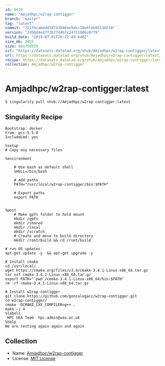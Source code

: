 ```yaml
---
id: 8420
name: "Amjadhpc/w2rap-contigger"
branch: "master"
tag: "latest"
commit: "221f6cabedd19743046ee5dec18e6feb85130218"
version: "2d50d4e47f3b2744b7c24711906c07f9"
build_date: "2019-07-01T20:21:49.640Z"
size_mb: 2855
size: 681750559
sif: "https://datasets.datalad.org/shub/Amjadhpc/w2rap-contigger/latest/2019-07-01-221f6cab-2d50d4e4/2d50d4e47f3b2744b7c24711906c07f9.simg"
url: https://datasets.datalad.org/shub/Amjadhpc/w2rap-contigger/latest/2019-07-01-221f6cab-2d50d4e4/
recipe: https://datasets.datalad.org/shub/Amjadhpc/w2rap-contigger/latest/2019-07-01-221f6cab-2d50d4e4/Singularity
collection: Amjadhpc/w2rap-contigger
---
```


# Amjadhpc/w2rap-contigger:latest

```bash
$ singularity pull shub://Amjadhpc/w2rap-contigger:latest
```

## Singularity Recipe

```singularity
Bootstrap: docker
From: gcc:5.5.0
IncludeCmd: yes

%setup
# Copy any necessary files

%environment

    # Use bash as default shell
    SHELL=/bin/bash

    # Add paths
    PATH="/usr/local/w2rap-contigger/bin:$PATH"

    # Export paths
    export PATH


%post
    # Make gpfs folder to hold mount
    mkdir /gpfs
    mkdir /shared
    mkdir /local
    mkdir /scratch
    # Create and move to build directory
    mkdir /root/build && cd /root/build

# run OS updates
apt-get update -y  && apt-get upgrade -y

# Install cmake
cd /usr/local/
wget https://cmake.org/files/v3.4/cmake-3.4.1-Linux-x86_64.tar.gz
tar xvf cmake-3.4.1-Linux-x86_64.tar.gz
export PATH="`pwd`/cmake-3.4.1-Linux-x86_64/bin:$PATH"
rm -rf cmake-3.4.1-Linux-x86_64.tar.gz

# Install w2rap-contigger
git clone https://github.com/gonzalogacc/w2rap-contigger.git
cd w2rap-contigger/
cmake -DCMAKE_CXX_COMPILER=g++ .
make -j 4
%labels
 HPC UEA Team  hpc.admin@uea.ac.uk
%help
We are testing again again and again
```

## Collection

 - Name: [Amjadhpc/w2rap-contigger](https://github.com/Amjadhpc/w2rap-contigger)
 - License: [MIT License](https://api.github.com/licenses/mit)


